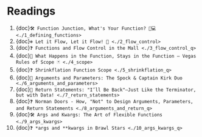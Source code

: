 # Readings
1. {doc}`🛠️ Function Junction, What's Your Function? 🚂💻 <./1_defining_functions>`
2. {doc}`❄️ Let it Flow, Let it Flow! 🚦 <./2_flow_control>`
3. {doc}`❓ Functions and Flow Control in the Mall <./3_flow_control_q>`
4. {doc}`🎲 What Happens in the Function, Stays in the Function – Vegas Rules of Scope 🃏 <./4_scope>`
5. {doc}`❓ Shrinkflation Function Scope <./5_shrinkflation_q>`
6. {doc}`🖖 Arguments and Parameters: The Spock & Captain Kirk Duo <./6_arguments_and_parameters>`
7. {doc}`🤖 Return Statements: "I’ll Be Back"—Just Like the Terminator, but with Data! <./7_return_statements>`
8. {doc}`❓ Norman Doors - How, "Not" to Design Arguments, Parameters, and Return Statements <./8_arguments_and_return_q>`
9. {doc}`🛠️ Args and Kwargs: The Art of Flexible Functions <./9_args_kwargs>`
10. {doc}`❓ *args and **kwargs in Brawl Stars <./10_args_kwargs_q>`